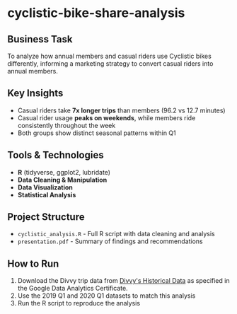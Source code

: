 # cyclistic-bike-share-analysis

## Business Task
To analyze how annual members and casual riders use Cyclistic bikes differently, informing a marketing strategy to convert casual riders into annual members.

## Key Insights
- Casual riders take **7x longer trips** than members (96.2 vs 12.7 minutes)
- Casual rider usage **peaks on weekends**, while members ride consistently throughout the week  
- Both groups show distinct seasonal patterns within Q1

## Tools & Technologies
- **R** (tidyverse, ggplot2, lubridate)
- **Data Cleaning & Manipulation**
- **Data Visualization**
- **Statistical Analysis**

## Project Structure
- `cyclistic_analysis.R` - Full R script with data cleaning and analysis
- `presentation.pdf` - Summary of findings and recommendations

## How to Run
1. Download the Divvy trip data from [Divvy's Historical Data](https://divvy-tripdata.s3.amazonaws.com/index.html) as specified in the Google Data Analytics Certificate.
2. Use the 2019 Q1 and 2020 Q1 datasets to match this analysis
3. Run the R script to reproduce the analysis
